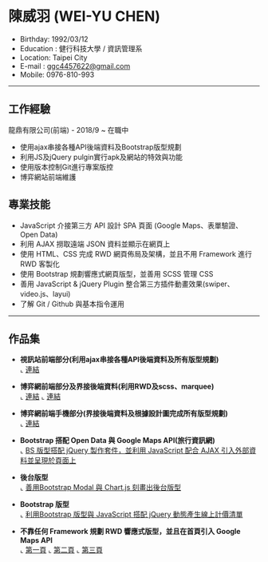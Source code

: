 # 陳威羽 (WEI-YU CHEN)
- Birthday: 1992/03/12
- Education : 健行科技大學 / 資訊管理系
- Location: Taipei City
- E-mail : ggc4457622@gmail.com
- Mobile: 0976-810-993
<hr>

## 工作經驗
龍鼎有限公司(前端) - 2018/9 ~ 在職中
- 使用ajax串接各種API後端資料及Bootstrap版型規劃
- 利用JS及jQuery pulgin實行apk及網站的特效與功能
- 使用版本控制Git進行專案版控
- 博弈網站前端維護

## 專業技能
- JavaScript 介接第三方 API 設計 SPA 頁面 (Google Maps、表單驗證、Open Data)
- 利用 AJAX 撈取遠端 JSON 資料並顯示在網頁上
- 使用 HTML、CSS 完成 RWD 網頁佈局及架構，並且不用 Framework 進行 RWD 客製化
- 使用 Bootstrap 規劃響應式網頁版型，並善用 SCSS 管理 CSS
- 善用 JavaScript & jQuery Plugin 整合第三方插件動畫效果(swiper、video.js、layui)
- 了解 Git / Github 與基本指令運用
<hr>

## 作品集
- <b>視訊站前端部分(利用ajax串接各種API後端資料及所有版型規劃)</b><br>
   ⌞ <a href="http://125.227.152.72:8081/video_front/index.html" target="_blank">連結</a>
   
- <b>博弈網前端部分及界接後端資料(利用RWD及scss、marquee)</b><br>
   ⌞ <a href="https://www.xmt518.com/?desktop=1" target="_blank">連結</a>
   ⌞ <a href="https://www.xmt518.com/?mob=1" target="_blank">連結</a>
   
- <b>博弈網前端手機部分(界接後端資料及根據設計圖完成所有版型規劃)</b><br>
   ⌞ <a href="https://www.jfw188.com/?mob=1" target="_blank">連結</a>

- <b>Bootstrap 搭配 Open Data 與 Google Maps API(旅行資訊網)</b><br>
  ⌞ <a href="https://wei4457622.github.io/bootstrap-api/" target="_blank">BS 版型搭配 jQuery 製作套件，並利用 JavaScript 配合 AJAX 引入外部資料並呈現於頁面上</a>

- <b>後台版型</b><br>
  ⌞ <a href="https://wei4457622.github.io/ordersystem/index.html" target="_blank">善用Bootstrap Modal 與 Chart.js 刻畫出後台版型</a>

- <b>Bootstrap 版型</b><br>
  ⌞ <a href="https://wei4457622.github.io/source1/" target="_blank">利用Bootstrap 版型與 JavaScript 搭配 jQuery 動態產生線上計價清單</a>

- <b>不靠任何 Framework 規劃 RWD 響應式版型，並且在首頁引入 Google Maps API</b><br>
  ⌞ <a href="https://wei4457622.github.io/RWD/" target="_blank">第一頁</a>
  ⌞ <a href="https://wei4457622.github.io/RWD/order.html" target="_blank">第二頁</a>
  ⌞ <a href="https://wei4457622.github.io/RWD/login.html" target="_blank">第三頁</a>












